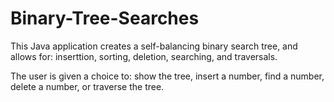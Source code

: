 # Binary-Tree-Searches

This Java application creates a self-balancing binary search tree, and allows for: inserttion, sorting, deletion, searching, and traversals.

The user is given a choice to: show the tree, insert a number, find a number, delete a number, or traverse the tree.
